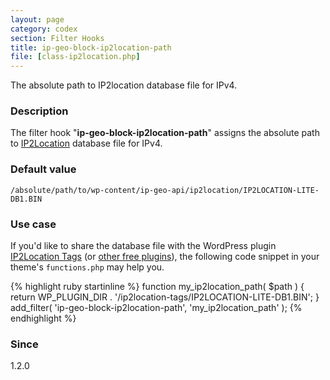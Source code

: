 ```yaml
---
layout: page
category: codex
section: Filter Hooks
title: ip-geo-block-ip2location-path
file: [class-ip2location.php]
---
```


The absolute path to IP2location database file for IPv4.

<!--more-->

### Description ###

The filter hook "**ip-geo-block-ip2location-path**" assigns the absolute path 
to [IP2Location][IP2Location] database file for IPv4.

### Default value ###

`/absolute/path/to/wp-content/ip-geo-api/ip2location/IP2LOCATION-LITE-DB1.BIN`

### Use case ###

If you'd like to share the database file with the WordPress plugin 
[IP2Location Tags][IP2Tag] (or [other free plugins][IP2Free]), the following 
code snippet in your theme's `functions.php` may help you.

{% highlight ruby startinline %}
function my_ip2location_path( $path ) {
    return WP_PLUGIN_DIR . '/ip2location-tags/IP2LOCATION-LITE-DB1.BIN';
}
add_filter( 'ip-geo-block-ip2location-path', 'my_ip2location_path' );
{% endhighlight %}

### Since ###

1.2.0

[IP-Geo-Block]: https://wordpress.org/plugins/ip-geo-block/ "WordPress › IP Geo Block « WordPress Plugins"
[IP2Location]:  http://www.ip2location.com/ "IP Address Geolocation to Identify Website Visitor's Geographical Location"
[IP2Tag]:       https://wordpress.org/plugins/ip2location-tags/ "WordPress › IP2Location Tags « WordPress Plugins"
[IP2Free]:      https://www.ip2location.com/free/plugins "Free Plugins | IP2Location.com"
